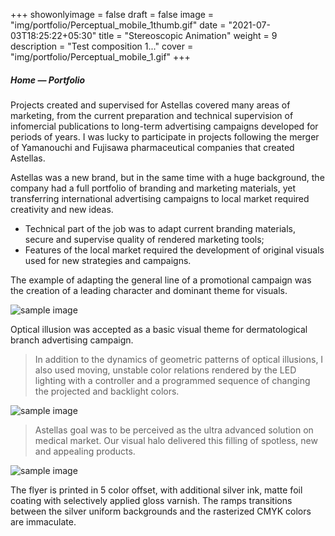 +++
showonlyimage = false
draft = false
image = "img/portfolio/Perceptual_mobile_1thumb.gif"
date = "2021-07-03T18:25:22+05:30"
title = "Stereoscopic Animation"
weight = 9
description = "Test composition 1..."
cover = "img/portfolio/Perceptual_mobile_1.gif"
+++
##### Home — Portfolio

Projects created and supervised for Astellas covered many areas of marketing, from the current preparation and technical supervision of infomercial publications to long-term advertising campaigns developed for periods of years. I was lucky to participate in projects following the merger of Yamanouchi and Fujisawa pharmaceutical companies that created Astellas.

<!--more-->
Astellas was a new brand, but in the same time with a huge background, the company had a full portfolio of branding and marketing materials, yet transferring international advertising campaigns to local market required creativity and new ideas.

* Technical part of the job was to adapt current branding materials, secure and supervise quality of rendered marketing tools;
* Features of the local market required the development of original visuals used for new strategies and campaigns.

The example of adapting the general line of a promotional campaign was the creation of a leading character and dominant theme for visuals.

![sample image](/img/portfolio/astellas/Face_merged.jpg)

Optical illusion was accepted as a basic visual theme for dermatological branch advertising campaign.

> In addition to the dynamics of geometric patterns of optical illusions, I also used moving, unstable color relations rendered by the LED lighting with a controller and a programmed sequence of changing the projected and backlight colors.

![sample image](/img/portfolio/astellas/zineryt_wall_animated.gif)

> Astellas goal was to be perceived as the ultra advanced solution on medical market. Our visual halo delivered this filling of spotless, new and appealing products.

![sample image](/img/portfolio/astellas/Flyer_690.jpg)

The flyer is printed in 5 color offset, with additional silver ink, matte foil coating with selectively applied gloss varnish. The ramps transitions between the silver uniform backgrounds and the rasterized CMYK colors are immaculate.
